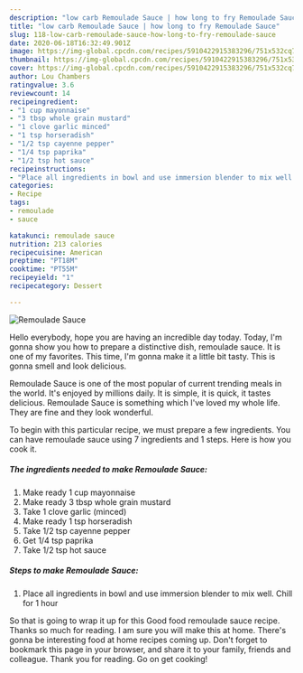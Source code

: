 ```yaml
---
description: "low carb Remoulade Sauce | how long to fry Remoulade Sauce"
title: "low carb Remoulade Sauce | how long to fry Remoulade Sauce"
slug: 118-low-carb-remoulade-sauce-how-long-to-fry-remoulade-sauce
date: 2020-06-18T16:32:49.901Z
image: https://img-global.cpcdn.com/recipes/5910422915383296/751x532cq70/remoulade-sauce-recipe-main-photo.jpg
thumbnail: https://img-global.cpcdn.com/recipes/5910422915383296/751x532cq70/remoulade-sauce-recipe-main-photo.jpg
cover: https://img-global.cpcdn.com/recipes/5910422915383296/751x532cq70/remoulade-sauce-recipe-main-photo.jpg
author: Lou Chambers
ratingvalue: 3.6
reviewcount: 14
recipeingredient:
- "1 cup mayonnaise"
- "3 tbsp whole grain mustard"
- "1 clove garlic minced"
- "1 tsp horseradish"
- "1/2 tsp cayenne pepper"
- "1/4 tsp paprika"
- "1/2 tsp hot sauce"
recipeinstructions:
- "Place all ingredients in bowl and use immersion blender to mix well. Chill for 1 hour"
categories:
- Recipe
tags:
- remoulade
- sauce

katakunci: remoulade sauce 
nutrition: 213 calories
recipecuisine: American
preptime: "PT18M"
cooktime: "PT55M"
recipeyield: "1"
recipecategory: Dessert

---
```



![Remoulade Sauce](https://img-global.cpcdn.com/recipes/5910422915383296/751x532cq70/remoulade-sauce-recipe-main-photo.jpg)

Hello everybody, hope you are having an incredible day today. Today, I'm gonna show you how to prepare a distinctive dish, remoulade sauce. It is one of my favorites. This time, I'm gonna make it a little bit tasty. This is gonna smell and look delicious.



Remoulade Sauce is one of the most popular of current trending meals in the world. It's enjoyed by millions daily. It is simple, it is quick, it tastes delicious. Remoulade Sauce is something which I've loved my whole life. They are fine and they look wonderful.


To begin with this particular recipe, we must prepare a few ingredients. You can have remoulade sauce using 7 ingredients and 1 steps. Here is how you cook it.

<!--inarticleads1-->

##### The ingredients needed to make Remoulade Sauce:

1. Make ready 1 cup mayonnaise
1. Make ready 3 tbsp whole grain mustard
1. Take 1 clove garlic (minced)
1. Make ready 1 tsp horseradish
1. Take 1/2 tsp cayenne pepper
1. Get 1/4 tsp paprika
1. Take 1/2 tsp hot sauce




<!--inarticleads2-->

##### Steps to make Remoulade Sauce:

1. Place all ingredients in bowl and use immersion blender to mix well. Chill for 1 hour




So that is going to wrap it up for this Good food remoulade sauce recipe. Thanks so much for reading. I am sure you will make this at home. There's gonna be interesting food at home recipes coming up. Don't forget to bookmark this page in your browser, and share it to your family, friends and colleague. Thank you for reading. Go on get cooking!

